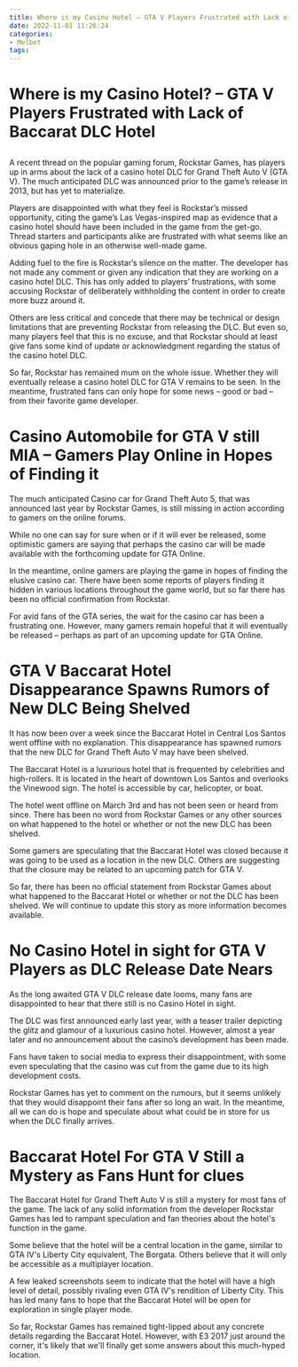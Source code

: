 ```yaml
---
title: Where is my Casino Hotel – GTA V Players Frustrated with Lack of Baccarat DLC Hotel
date: 2022-11-01 11:26:24
categories:
- Melbet
tags:
---
```



#  Where is my Casino Hotel? – GTA V Players Frustrated with Lack of Baccarat DLC Hotel

##

A recent thread on the popular gaming forum, Rockstar Games, has players up in arms about the lack of a casino hotel DLC for Grand Theft Auto V (GTA V). The much anticipated DLC was announced prior to the game’s release in 2013, but has yet to materialize.

Players are disappointed with what they feel is Rockstar’s missed opportunity, citing the game’s Las Vegas-inspired map as evidence that a casino hotel should have been included in the game from the get-go. Thread starters and participants alike are frustrated with what seems like an obvious gaping hole in an otherwise well-made game.

Adding fuel to the fire is Rockstar’s silence on the matter. The developer has not made any comment or given any indication that they are working on a casino hotel DLC. This has only added to players’ frustrations, with some accusing Rockstar of deliberately withholding the content in order to create more buzz around it.

Others are less critical and concede that there may be technical or design limitations that are preventing Rockstar from releasing the DLC. But even so, many players feel that this is no excuse, and that Rockstar should at least give fans some kind of update or acknowledgment regarding the status of the casino hotel DLC.

So far, Rockstar has remained mum on the whole issue. Whether they will eventually release a casino hotel DLC for GTA V remains to be seen. In the meantime, frustrated fans can only hope for some news – good or bad – from their favorite game developer.

#  Casino Automobile for GTA V still MIA – Gamers Play Online in Hopes of Finding it

The much anticipated Casino car for Grand Theft Auto 5, that was announced last year by Rockstar Games, is still missing in action according to gamers on the online forums.

While no one can say for sure when or if it will ever be released, some optimistic gamers are saying that perhaps the casino car will be made available with the forthcoming update for GTA Online.

In the meantime, online gamers are playing the game in hopes of finding the elusive casino car. There have been some reports of players finding it hidden in various locations throughout the game world, but so far there has been no official confirmation from Rockstar.

For avid fans of the GTA series, the wait for the casino car has been a frustrating one. However, many gamers remain hopeful that it will eventually be released – perhaps as part of an upcoming update for GTA Online.

#  GTA V Baccarat Hotel Disappearance Spawns Rumors of New DLC Being Shelved

It has now been over a week since the Baccarat Hotel in Central Los Santos went offline with no explanation. This disappearance has spawned rumors that the new DLC for Grand Theft Auto V may have been shelved.

The Baccarat Hotel is a luxurious hotel that is frequented by celebrities and high-rollers. It is located in the heart of downtown Los Santos and overlooks the Vinewood sign. The hotel is accessible by car, helicopter, or boat.

The hotel went offline on March 3rd and has not been seen or heard from since. There has been no word from Rockstar Games or any other sources on what happened to the hotel or whether or not the new DLC has been shelved.

Some gamers are speculating that the Baccarat Hotel was closed because it was going to be used as a location in the new DLC. Others are suggesting that the closure may be related to an upcoming patch for GTA V.

So far, there has been no official statement from Rockstar Games about what happened to the Baccarat Hotel or whether or not the DLC has been shelved. We will continue to update this story as more information becomes available.

#  No Casino Hotel in sight for GTA V Players as DLC Release Date Nears

As the long awaited GTA V DLC release date looms, many fans are disappointed to hear that there still is no Casino Hotel in sight.

The DLC was first announced early last year, with a teaser trailer depicting the glitz and glamour of a luxurious casino hotel. However, almost a year later and no announcement about the casino’s development has been made.

Fans have taken to social media to express their disappointment, with some even speculating that the casino was cut from the game due to its high development costs.

 Rockstar Games has yet to comment on the rumours, but it seems unlikely that they would disappoint their fans after so long an wait. In the meantime, all we can do is hope and speculate about what could be in store for us when the DLC finally arrives.

#  Baccarat Hotel For GTA V Still a Mystery as Fans Hunt for clues

The Baccarat Hotel for Grand Theft Auto V is still a mystery for most fans of the game. The lack of any solid information from the developer Rockstar Games has led to rampant speculation and fan theories about the hotel's function in the game.

Some believe that the hotel will be a central location in the game, similar to GTA IV's Liberty City equivalent, The Borgata. Others believe that it will only be accessible as a multiplayer location.

A few leaked screenshots seem to indicate that the hotel will have a high level of detail, possibly rivaling even GTA IV's rendition of Liberty City. This has led many fans to hope that the Baccarat Hotel will be open for exploration in single player mode.

So far, Rockstar Games has remained tight-lipped about any concrete details regarding the Baccarat Hotel. However, with E3 2017 just around the corner, it's likely that we'll finally get some answers about this much-hyped location.